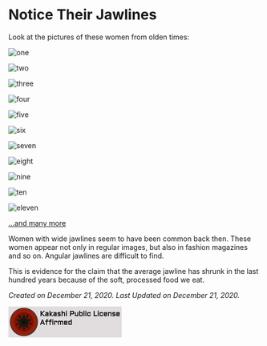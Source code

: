 



# Notice Their Jawlines

Look at the pictures of these women from olden times:

![one](https://freeclassicimages.com/images/Vintage_Erotica_0020.jpg)

![two](https://freeclassicimages.com/images/Greta-Garbo-0012.jpg)

![three](https://freeclassicimages.com/images/Vintage_Erotica_0042.jpg)

![four](https://freeclassicimages.com/images/Vintage-Erotica-0525.jpg)

![five](https://freeclassicimages.com/images/Vintage-Lingerie-0043.jpg)

![six](https://freeclassicimages.com/images/Vintage-Lingerie-0080.jpg)

![seven](https://freeclassicimages.com/images/victorian-fashion-1girl.jpg)

![eight](https://freeclassicimages.com/images/victorian-fashion-1898adoring.jpg)

![nine](https://freeclassicimages.com/images/victorian-fashion-1898startheather.jpg)

![ten](https://freeclassicimages.com/images/victorian-fashion-1900beads.jpg)

![eleven](https://freeclassicimages.com/images/victorian-fashion-1900charmer.jpg)

[...and many more](https://freeclassicimages.com/VictorianLadies.html)

Women with wide jawlines seem to have been common back then. These women appear not only in regular images, but also in fashion magazines and so on. Angular jawlines are difficult to find.

This is evidence for the claim that the average jawline has shrunk in the last hundred years because of the soft, processed food we eat.

*Created on December 21, 2020. Last Updated on December 21, 2020.*

[![Kakashi Public License Affirmed](https://github.com/13saints/licenses/blob/main/logos/KPLv1.0-affirmed-medium.png)](https://raw.githubusercontent.com/13saints/licenses/main/KPLv1.0.txt)